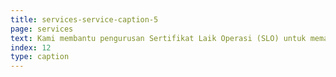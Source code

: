 ```yaml
---
title: services-service-caption-5
page: services
text: Kami membantu pengurusan Sertifikat Laik Operasi (SLO) untuk memastikan instalasi listrik aman, legal, dan sesuai standar. Layanan kami mencakup inspeksi, rekomendasi perbaikan, dan pendampingan hingga sertifikat terbit.
index: 12
type: caption
---
```

